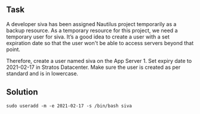 ## Task
A developer siva has been assigned Nautilus project temporarily as a backup resource. As a temporary resource for this project, we need a temporary user for siva. It’s a good idea to create a user with a set expiration date so that the user won't be able to access servers beyond that point.



Therefore, create a user named siva on the App Server 1. Set expiry date to 2021-02-17 in Stratos Datacenter. Make sure the user is created as per standard and is in lowercase.


## Solution
```sudo useradd -m -e 2021-02-17 -s /bin/bash siva```